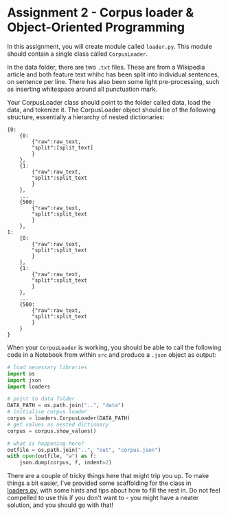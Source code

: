 # Assignment 2 - Corpus loader & Object-Oriented Programming

In this assignment, you will create module called ```loader.py```. This module should contain a single class called ```CorpusLoader```.

In the data folder, there are two ```.txt``` files. These are from a Wikipedia article and both feature text whihc has been split into individual sentences, on sentence per line. There has also been some light pre-processing, such as inserting whitespace around all punctuation mark.

Your CorpusLoader class should point to the folder called data, load the data, and tokenize it. The CorpusLoader object should be of the following structure, essentially a hierarchy of nested dictionaries:

    {0: 
        {0:
            {"raw":raw_text, 
            "split":[split_text]
            }
        },
        {1:
            {"raw":raw_text, 
            "split":split_text
            }
        },
        ...
        {500:
            {"raw":raw_text, 
            "split":split_text
            }
        },
    1:  
        {0:
            {"raw":raw_text, 
            "split":split_text
            }
        },
        {1:
            {"raw":raw_text, 
            "split":split_text 
            }
        },
        ...
        {500:
            {"raw":raw_text, 
            "split":split_text
            }
        }
    }

When your ```CorpusLoader``` is working, you should be able to call the following code in a Notebook from within ```src``` and produce a ```.json``` object as output:

```python
# load necessary libraries
import os
import json
import loaders

# point to data folder
DATA_PATH = os.path.join("..", "data")
# initialise corpus loader
corpus = loaders.CorpusLoader(DATA_PATH)
# get values as nested dictionary
corpus = corpus.show_values()

# what is happening here?
outfile = os.path.join("..", "out", "corpus.json")
with open(outfile, "w") as f:
    json.dump(corpus, f, indent=2)
```

There are a couple of tricky things here that might trip you up. To make things a bit easier, I've provided some scaffolding for the class in [loaders.py](src/loaders.py), with some hints and tips about how to fill the rest in. Do not feel compelled to use this if you don't want to - you might have a neater solution, and you should go with that!